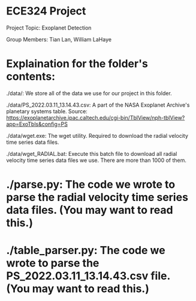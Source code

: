 # ECE324 Project

Project Topic: Exoplanet Detection

Group Members: Tian Lan, William LaHaye

# Explaination for the folder's contents:

./data/: We store all of the data we use for our project in this folder.

./data/PS_2022.03.11_13.14.43.csv: A part of the NASA Exoplanet Archive's planetary systems table. Source: https://exoplanetarchive.ipac.caltech.edu/cgi-bin/TblView/nph-tblView?app=ExoTbls&config=PS

./data/wget.exe: The wget utility. Required to download the radial velocity time series data files.

./data/wget_RADIAL.bat: Execute this batch file to download all radial velocity time series data files we use. There are more than 1000 of them.

# ./parse.py: The code we wrote to parse the radial velocity time series data files. (You may want to read this.)

# ./table_parser.py: The code we wrote to parse the PS_2022.03.11_13.14.43.csv file. (You may want to read this.)
